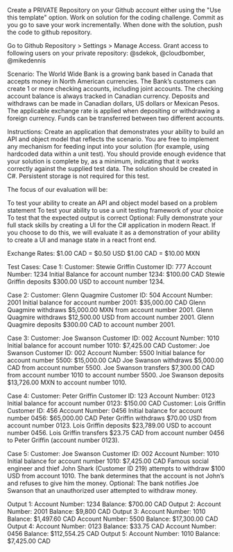 Create a PRIVATE Repository on your Github account either using the "Use this template" option. Work on solution for the coding challenge. Commit as you go to save your work incrementally. When done with the solution, push the code to github repository.

Go to Github Repository > Settings > Manage Access. Grant access to following users on your private repository: @sdekok, @cloudbomber, @mikedennis

Scenario:
The World Wide Bank is a growing bank based in Canada that accepts money in North American currencies. The Bank’s customers can create 1 or more checking accounts, including joint accounts. The checking account balance is always tracked in Canadian currency. Deposits and withdraws can be made in Canadian dollars, US dollars or Mexican Pesos. The applicable exchange rate is applied when depositing or withdrawing a foreign currency. Funds can be transferred between two different accounts.

Instructions:
Create an application that demonstrates your ability to build an API and object model that reflects the scenario. You are free to implement any mechanism for feeding input into your solution (for example, using hardcoded data within a unit test). You should provide enough evidence that your solution is complete by, as a minimum, indicating that it works correctly against the supplied test data. The solution should be created in C#. Persistent storage is not required for this test.

The focus of our evaluation will be:

To test your ability to create an API and object model based on a problem statement
To test your ability to use a unit testing framework of your choice
To test that the expected output is correct
Optional: Fully demonstrate your full stack skills by creating a UI for the C# application in modern React. If you choose to do this, we will evaluate it as a demonstration of your ability to create a UI and manage state in a react front end.

Exchange Rates: $1.00 CAD = $0.50 USD $1.00 CAD = $10.00 MXN

Test Cases:
Case 1: Customer: Stewie Griffin Customer ID: 777 Account Number: 1234 Initial Balance for account number 1234: $100.00 CAD Stewie Griffin deposits $300.00 USD to account number 1234.

Case 2: Customer: Glenn Quagmire Customer ID: 504 Account Number: 2001 Initial balance for account number 2001: $35,000.00 CAD Glenn Quagmire withdraws $5,000.00 MXN from account number 2001. Glenn Quagmire withdraws $12,500.00 USD from account number 2001. Glenn Quagmire deposits $300.00 CAD to account number 2001.

Case 3: Customer: Joe Swanson Customer ID: 002 Account Number: 1010 Initial balance for account number 1010: $7,425.00 CAD Customer: Joe Swanson Customer ID: 002 Account Number: 5500 Initial balance for account number 5500: $15,000.00 CAD Joe Swanson withdraws $5,000.00 CAD from account number 5500. Joe Swanson transfers $7,300.00 CAD from account number 1010 to account number 5500. Joe Swanson deposits $13,726.00 MXN to account number 1010.

Case 4: Customer: Peter Griffin Customer ID: 123 Account Number: 0123 Initial balance for account number 0123: $150.00 CAD Customer: Lois Griffin Customer ID: 456 Account Number: 0456 Initial balance for account number 0456: $65,000.00 CAD Peter Griffin withdraws $70.00 USD from account number 0123. Lois Griffin deposits $23,789.00 USD to account number 0456. Lois Griffin transfers $23.75 CAD from account number 0456 to Peter Griffin (account number 0123).

Case 5: Customer: Joe Swanson Customer ID: 002 Account Number: 1010 Initial balance for account number 1010: $7,425.00 CAD Famous social engineer and thief John Shark (Customer ID 219) attempts to withdraw $100 USD from account 1010. The bank determines that the account is not John’s and refuses to give him the money. Optional: The bank notifies Joe Swanson that an unauthorized user attempted to withdraw money.

Output 1: Account Number: 1234 Balance: $700.00 CAD 
Output 2: Account Number: 2001 Balance: $9,800 CAD 
Output 3: Account Number: 1010 Balance: $1,497.60 CAD Account Number: 5500 Balance: $17,300.00 CAD 
Output 4: Account Number: 0123 Balance: $33.75 CAD Account Number: 0456 Balance: $112,554.25 CAD 
Output 5: Account Number: 1010 Balance: $7,425.00 CAD
